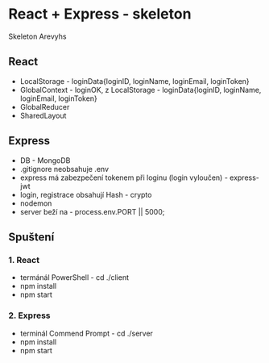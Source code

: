# React + Express - skeleton
Skeleton Arevyhs

## React
 - LocalStorage - loginData{loginID, loginName, loginEmail, loginToken}
 - GlobalContext - loginOK, z LocalStorage - loginData{loginID, loginName, loginEmail, loginToken}
 - GlobalReducer
 - SharedLayout 

## Express
 - DB - MongoDB
 - .gitignore neobsahuje .env
 - express má zabezpečení tokenem při loginu (login vyloučen) - express-jwt
 - login, registrace obsahují Hash - crypto
 - nodemon
 - server beží na - process.env.PORT || 5000;

 ## Spuštení
 ### 1. React
 - termánál PowerShell - cd ./client
 - npm install
 - npm start

 ### 2. Express
 - terminál Commend Prompt - cd ./server
 - npm install
 - npm start